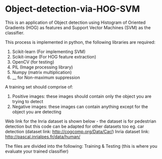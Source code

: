 # Object-detection-via-HOG-SVM
This is an application of Object detection using Histogram of Oriented Gradients (HOG) as features and Support Vector Machines (SVM) 
as the classifier. 

This process is implemented in python, the following libraries are required:
1. Scikit-learn (For implementing SVM)
2. Scikit-image (For HOG feature extraction)
3. OpenCV (for testing)
4. PIL (Image processing library)
5. Numpy (matrix multiplication)
6. __ for Non-maximum suppression

A training set should comprise of:
1. Positive images: these images should contain only the object you are trying to detect
2. Negative images: these images can contain anything except for the object you are detecting

Web link for the Inria dataset is shown below - the dataset is for pedestrian detection but this code can be adapted for other datasets too eg. car detection (dataset link: http://cogcomp.org/Data/Car/)
Inria dataset link: http://pascal.inrialpes.fr/data/human/

The files are divided into the following:
Training & Testing (this is where you evaluate your trained classifier)
